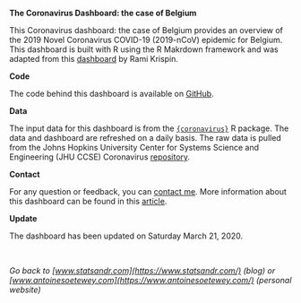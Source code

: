 
<!-- README.md is generated from README.Rmd. Please edit that file -->

**The Coronavirus Dashboard: the case of Belgium**

This Coronavirus dashboard: the case of Belgium provides an overview of
the 2019 Novel Coronavirus COVID-19 (2019-nCoV) epidemic for Belgium.
This dashboard is built with R using the R Makrdown framework and was
adapted from this
[dashboard](https://ramikrispin.github.io/coronavirus_dashboard/) by
Rami Krispin.

**Code**

The code behind this dashboard is available on
[GitHub](https://github.com/AntoineSoetewey/coronavirus_dashboard).

**Data**

The input data for this dashboard is from the
[`{coronavirus}`](https://github.com/RamiKrispin/coronavirus) R package.
The data and dashboard are refreshed on a daily basis. The raw data is
pulled from the Johns Hopkins University Center for Systems Science and
Engineering (JHU CCSE) Coronavirus
[repository](https://github.com/RamiKrispin/coronavirus-csv).

**Contact**

For any question or feedback, you can [contact
me](https://www.statsandr.com/contact/). More information about this
dashboard can be found in this
[article](https://www.statsandr.com/blog/).

**Update**

The dashboard has been updated on Saturday March 21, 2020.

<br>

*Go back to [www.statsandr.com](https://www.statsandr.com/) (blog) or
[www.antoinesoetewey.com](https://www.antoinesoetewey.com/) (personal
website)*
